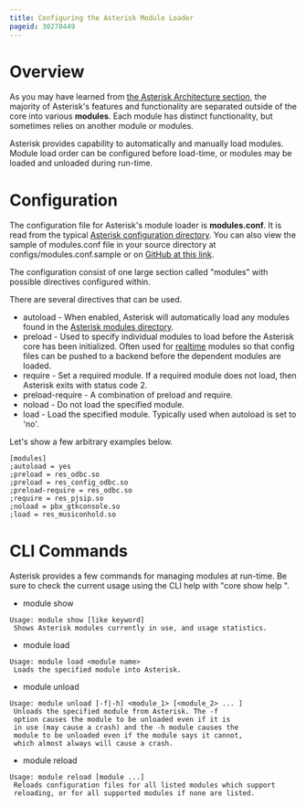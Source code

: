 ```yaml
---
title: Configuring the Asterisk Module Loader
pageid: 30278449
---
```


Overview
========

As you may have learned from [the Asterisk Architecture section](/Fundamentals/Asterisk-Architecture/Asterisk-Architecture-The-Big-Picture), the majority of Asterisk's features and functionality are separated outside of the core into various **modules**. Each module has distinct functionality, but sometimes relies on another module or modules.

Asterisk provides capability to automatically and manually load modules. Module load order can be configured before load-time, or modules may be loaded and unloaded during run-time.

Configuration
=============

The configuration file for Asterisk's module loader is **modules.conf**. It is read from the typical [Asterisk configuration directory](/Fundamentals/Directory-and-File-Structure). You can also view the sample of modules.conf file in your source directory at configs/modules.conf.sample or on [GitHub at this link](https://github.com/asterisk/asterisk/blob/master/configs/samples/modules.conf.sample).

The configuration consist of one large section called "modules" with possible directives configured within.

There are several directives that can be used.

* autoload - When enabled, Asterisk will automatically load any modules found in the [Asterisk modules directory](/Fundamentals/Directory-and-File-Structure).
* preload - Used to specify individual modules to load before the Asterisk core has been initialized. Often used for [realtime](/Fundamentals/Asterisk-Configuration/Database-Support-Configuration/Realtime-Database-Configuration) modules so that config files can be pushed to a backend before the dependent modules are loaded.
* require - Set a required module. If a required module does not load, then Asterisk exits with status code 2.
* preload-require - A combination of preload and require.
* noload - Do not load the specified module.
* load - Load the specified module. Typically used when autoload is set to 'no'.

Let's show a few arbitrary examples below.

```
[modules]
;autoload = yes
;preload = res_odbc.so
;preload = res_config_odbc.so
;preload-require = res_odbc.so
;require = res_pjsip.so
;noload = pbx_gtkconsole.so
;load = res_musiconhold.so

```

CLI Commands
============

Asterisk provides a few commands for managing modules at run-time. Be sure to check the current usage using the CLI help with "core show help <command>".

* module show

```
Usage: module show [like keyword]
 Shows Asterisk modules currently in use, and usage statistics.

```
* module load

```
Usage: module load <module name>
 Loads the specified module into Asterisk.

```
* module unload

```
Usage: module unload [-f|-h] <module_1> [<module_2> ... ]
 Unloads the specified module from Asterisk. The -f
 option causes the module to be unloaded even if it is
 in use (may cause a crash) and the -h module causes the
 module to be unloaded even if the module says it cannot, 
 which almost always will cause a crash.

```
* module reload

```
Usage: module reload [module ...]
 Reloads configuration files for all listed modules which support
 reloading, or for all supported modules if none are listed.

```


